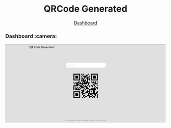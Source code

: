 <h1 align="center">QRCode Generated</h1>

<p align="center">
 <a href="#dashboard">Dashboard</a>
</p>

<h3 id="dashboard">Dashboard :camera:</h3>

![Dashboard](dashboard.png)
